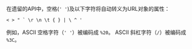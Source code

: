 
在遗留的API中，空格(`' '`)及以下字符将自动转义为URL对象的属性：

```txt
< > " ` \r \n \t { } | \ ^ '
```

例如，ASCII 空格字符（`' '`）被编码成 `%20`。
ASCII 斜杠字符（`/`）被编码成 `%3C`。


